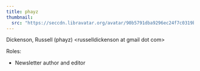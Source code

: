 ```yaml
---
title: phayz
thumbnail:
  src: "https://seccdn.libravatar.org/avatar/90b5791dba9296ec24f7c0319b114b0d"
---
```



Dickenson, Russell (phayz) &lt;russelldickenson at gmail dot com&gt;


Roles:
* Newsletter author and editor